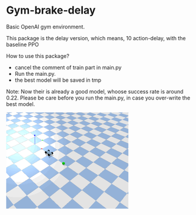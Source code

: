 # Gym-brake-delay
Basic OpenAI gym environment. 

This package is the delay version, which means, 10 action-delay, with the baseline PPO

How to use this package?
* cancel the comment of train part in main.py
* Run the main.py.
* the best model will be saved in tmp 

Note: Now their is already a good model, whoose success rate is around 0.22.
Please be care before you run the main.py, in case you over-write the best model.

![alt text](https://github.com/keqinw/late-but-safe/blob/master/Gym-brake-delay/brake_delay.gif?)

